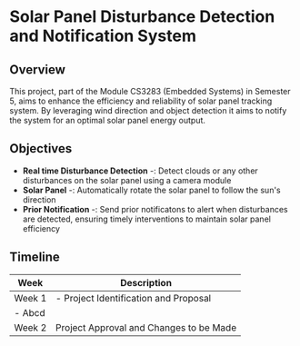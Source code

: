 # Solar Panel Disturbance Detection and Notification System

## Overview

This project, part of the Module CS3283 (Embedded Systems) in Semester 5, aims to enhance the efficiency and reliability of solar panel tracking system. By leveraging wind direction and object detection it aims to notify the system for an optimal solar panel energy output. 

## Objectives

- **Real time Disturbance Detection** -: Detect clouds or any other disturbances on the solar panel using a camera module
- **Solar Panel** -: Automatically rotate the solar panel to follow the sun's direction
- **Prior Notification** -: Send prior notificatons to alert when disturbances are detected, ensuring timely interventions to maintain solar panel efficiency

## Timeline

| Week | Description |
| ----------- | ----------- |
| Week 1 | - Project Identification and Proposal </br>
- Abcd|
| Week 2 | Project Approval and Changes to be Made |



